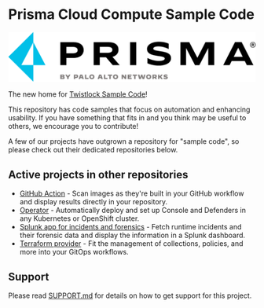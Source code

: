 # Prisma Cloud Compute Sample Code
![Prisma Cloud logo](images/prisma-cloud-logo.png)

The new home for [Twistlock Sample Code](https://github.com/twistlock/sample-code)!

This repository has code samples that focus on automation and enhancing usability.
If you have something that fits in and you think may be useful to others, we encourage you to contribute!

A few of our projects have outgrown a repository for "sample code", so please check out their dedicated repositories below.

## Active projects in other repositories
- [GitHub Action](https://github.com/PaloAltoNetworks/prisma-cloud-scan) - Scan images as they're built in your GitHub workflow and display results directly in your repository.
- [Operator](https://github.com/PaloAltoNetworks/prisma-cloud-compute-operator) - Automatically deploy and set up Console and Defenders in any Kubernetes or OpenShift cluster.
- [Splunk app for incidents and forensics](https://github.com/PaloAltoNetworks/prisma-cloud-compute-splunk) - Fetch runtime incidents and their forensic data and display the information in a Splunk dashboard.
- [Terraform provider](https://github.com/PaloAltoNetworks/terraform-provider-prismacloudcompute) - Fit the management of collections, policies, and more into your GitOps workflows.

## Support
Please read [SUPPORT.md](SUPPORT.md) for details on how to get support for this project.
